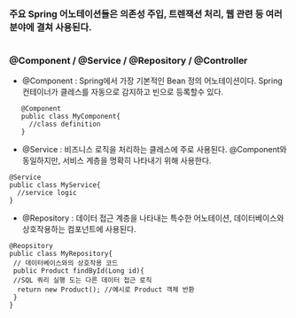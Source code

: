 ### 주요 Spring 어노테이션들은 의존성 주입, 트렌잭션 처리, 웹 관련 등 여러 분야에 결쳐 사용된다.
#

### @Component / @Service / @Repository / @Controller

- @Component : Spring에서 가장 기본적인 Bean 정의 어노테이션이다. Spring 컨테이너가 클레스를 자동으로 감지하고 빈으로 등록할수 있다.
 ```
    @Component
    public class MyComponent{
      //class definition
    }
  ```

- @Service : 비즈니스 로직을 처리하는 클레스에 주로 사용된다. @Component와 동일하지만, 서비스 계층을 명확히 나타내기 위해 사용한다.
```
@Service
public class MyService{
  //service logic
}
```

- @Repository : 데이터 접근 계층을 나타내는 특수한 어노테이션, 데이터베이스와 상호작용하는 컴포넌트에 사용된다.
```
@Reopsitory
public class MyRepository{
 // 데이터베이스와의 상호작용 코드
 public Product findById(Long id){
 //SQL 쿼리 실행 도는 다른 데이터 접근 로직
  return new Product(); //예시로 Product 객체 반환
 }
}
```
